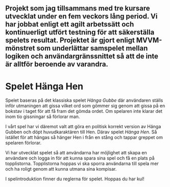 
## Projekt som jag tillsammans med tre kursare utvecklat under en fem veckors lång period. Vi har jobbat enligt ett agilt arbetssätt och kontinuerligt utfört testning för att säkerställa spelets resultat. Projektet är gjort enligt MVVM-mönstret som underlättar samspelet mellan logiken och användargränssnittet så att de inte är alltför beroende av varandra.

# Spelet Hänga Hen

Spelet baseras på det klassiska spelet *Hänga Gubbe* där användaren ställs inför utmaningen att gissa vilket ord som gömmer sig genom att 
gissa på en bokstav i taget för att få fram det gömda ordet. Om spelaren inte klarar det inom tio gissningar så förlorar man.

I vårt spel har vi däremot valt att göra en politisk korrekt version av Hänga Gubben och döpt huvudkaraktären till Hen. Därav spelet *Hänga Hen*. Så istället för att hängas så hänger Hen i från en stång och tappar greppet om spelaren förlorar.   

Vi har utvecklat spelet så att användarna har möjlighet att skapa en användare och logga in för att kunna spara sina spel och få en plats på topplistorna.
Topplistorna hoppas vi ska sporra användarna till spela mer och ha roligt genom att kunna utmana sina kompisar.

I spelintroduktion finner du reglerna för spelet. Hoppas du har kul!


